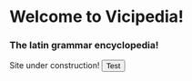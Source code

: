 # Welcome to Vicipedia!
### The latin grammar encyclopedia!
Site under construction!
<button>Test</button>
